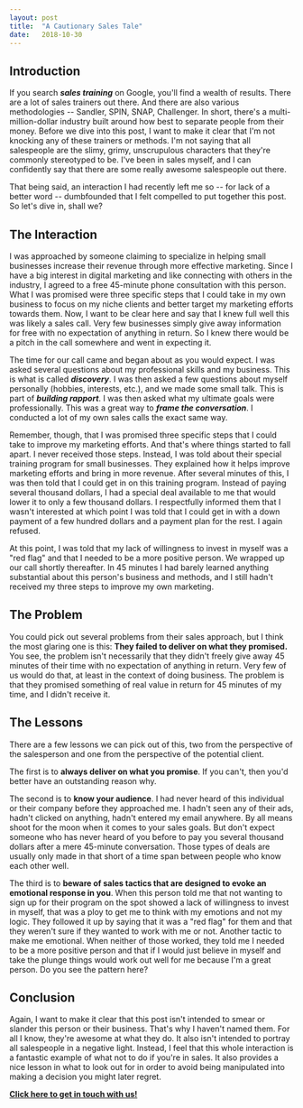 ```yaml
---
layout: post
title:  "A Cautionary Sales Tale"
date:   2018-10-30
---
```


## Introduction

If you search ***sales training*** on Google, you'll find a wealth of results.  There are a lot of sales trainers out there.  And there are also various methodologies -- Sandler, SPIN, SNAP, Challenger.  In short, there's a multi-million-dollar industry built around how best to separate people from their money.  Before we dive into this post, I want to make it clear that I'm not knocking any of these trainers or methods.  I'm not saying that all salespeople are the slimy, grimy, unscrupulous characters that they're commonly stereotyped to be.  I've been in sales myself, and I can confidently say that there are some really awesome salespeople out there.

That being said, an interaction I had recently left me so -- for lack of a better word -- dumbfounded that I felt compelled to put together this post.  So let's dive in, shall we?

## The Interaction

I was approached by someone claiming to specialize in helping small businesses increase their revenue through more effective marketing.  Since I have a big interest in digital marketing and like connecting with others in the industry, I agreed to a free 45-minute phone consultation with this person.  What I was promised were three specific steps that I could take in my own business to focus on my niche clients and better target my marketing efforts towards them.  Now, I want to be clear here and say that I knew full well this was likely a sales call.  Very few businesses simply give away information for free with no expectation of anything in return.  So I knew there would be a pitch in the call somewhere and went in expecting it.

The time for our call came and began about as you would expect.  I was asked several questions about my professional skills and my business.  This is what is called ***discovery***.  I was then asked a few questions about myself personally (hobbies, interests, etc.), and we made some small talk.  This is part of ***building rapport***.  I was then asked what my ultimate goals were professionally.  This was a great way to ***frame the conversation***.  I conducted a lot of my own sales calls the exact same way.

Remember, though, that I was promised three specific steps that I could take to improve my marketing efforts.  And that's where things started to fall apart.  I never received those steps.  Instead, I was told about their special training program for small businesses.  They explained how it helps improve marketing efforts and bring in more revenue.  After several minutes of this, I was then told that I could get in on this training program.  Instead of paying several thousand dollars, I had a special deal available to me that would lower it to only a few thousand dollars.  I respectfully informed them that I wasn't interested at which point I was told that I could get in with a down payment of a few hundred dollars and a payment plan for the rest.  I again refused.

At this point, I was told that my lack of willingness to invest in myself was a "red flag" and that I needed to be a more positive person.  We wrapped up our call shortly thereafter.  In 45 minutes I had barely learned anything substantial about this person's business and methods, and I still hadn't received my three steps to improve my own marketing.

## The Problem

You could pick out several problems from their sales approach, but I think the most glaring one is this:  **They failed to deliver on what they promised.**  You see, the problem isn't necessarily that they didn't freely give away 45 minutes of their time with no expectation of anything in return.  Very few of us would do that, at least in the context of doing business.  The problem is that they promised something of real value in return for 45 minutes of my time, and I didn't receive it.

## The Lessons

There are a few lessons we can pick out of this, two from the perspective of the salesperson and one from the perspective of the potential client.

The first is to **always deliver on what you promise**.  If you can't, then you'd better have an outstanding reason why.  

The second is to **know your audience**.  I had never heard of this individual or their company before they approached me.  I hadn't seen any of their ads, hadn't clicked on anything, hadn't entered my email anywhere.  By all means shoot for the moon when it comes to your sales goals.  But don't expect someone who has never heard of you before to pay you several thousand dollars after a mere 45-minute conversation.  Those types of deals are usually only made in that short of a time span between people who know each other well.

The third is to **beware of sales tactics that are designed to evoke an emotional response in you**.  When this person told me that not wanting to sign up for their program on the spot showed a lack of willingness to invest in myself, that was a ploy to get me to think with my emotions and not my logic.  They followed it up by saying that it was a "red flag" for them and that they weren't sure if they wanted to work with me or not.  Another tactic to make me emotional.  When neither of those worked, they told me I needed to be a more positive person and that if I would just believe in myself and take the plunge things would work out well for me because I'm a great person.  Do you see the pattern here?

## Conclusion

Again, I want to make it clear that this post isn't intended to smear or slander this person or their business.  That's why I haven't named them.  For all I know, they're awesome at what they do.  It also isn't intended to portray all salespeople in a negative light.  Instead, I feel that this whole interaction is a fantastic example of what not to do if you're in sales.  It also provides a nice lesson in what to look out for in order to avoid being manipulated into making a decision you might later regret.

**<a href="mailto:help@techiesupport.co">Click here to get in touch with us!</a>**
